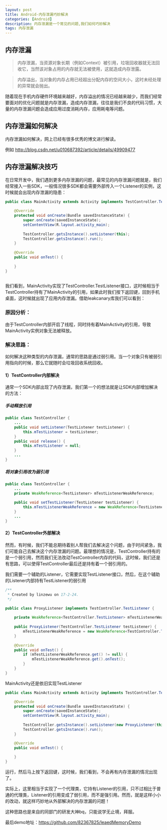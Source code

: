```yaml
---
layout: post
title: Android-内存泄漏巧妙解决
categories: [Android]
description: 内存泄漏是一个常见的问题,我们如何巧妙解决
tags: 内存泄漏
---
```

## 内存泄漏

>内存泄漏，当资源对象长期（例如Context）被引用，垃圾回收器就无法回收它，当然该对象占用的内存就无法被使用，这就造成内存泄露。

>内存溢出，当对象的内存占用已经超出分配内存的空间大小，这时未经处理的异常就会抛出。

随着现在手机内存硬件环境越来越好，内存溢出的情况已经越来越少，而我们经常要面对的优化问题就是内存泄漏，造成内存泄漏，往往是我们不良的代码习惯，大量的内存泄漏问题会造成应用过度消耗内存，应用耗电等问题。


## 内存泄漏如何解决

内存泄漏如何解决，网上已经有很多优秀的博文进行解读。

例如  http://blog.csdn.net/u010687392/article/details/49909477

## 内存泄漏解决技巧

在日常开发中，我们遇到更多内存泄漏的问题，最常见的内存泄漏问题就是，我们经常接入一些SDK，一般情况很多SDK都会需要外部传入一个Listener的实例，这时候就会出现内存泄漏的隐患：

```java 
public class MainActivity extends Activity implements TestController.TestListener {     
                                                                                        
    @Override                                                                           
    protected void onCreate(Bundle savedInstanceState) {                                
        super.onCreate(savedInstanceState);                                             
        setContentView(R.layout.activity_main);                                         
                                                                                        
        TestController.getsInstance().setListener(this);                                
        TestController.getsInstance().run();                                            
    }                                                                                   
                                                                                        
    @Override                                                                           
    public void onTest() {                                                              
                                                                                        
    }                                                                                   
}                                                                                       
                                                                                       
```

我们看到，MainActivity实现了TestController.TestListener接口，这时候相当于TestController持有了MainActivity的引用，如果此时我们按下返回键，回到手机桌面，这时候就出现了应用内存泄漏。借助leakcanary库我们可以看到：


### 原因分析：
由于TestController内部开启了线程，同时持有着MainActivity的引用，导致MainActivity实例对象无法被释放。


### 解决思路：

如何解决这种类型的内存泄漏，通常的思路是通过弱引用。当一个对象只有被弱引用指向的时候，那么它就随时会垃圾回收系统回收。

#### 1）TestController内部解决
通常一个SDK内部出现了内存泄漏，我们第一个的想法就是让SDK内部增加解决的方法：

##### 手动释放引用

```java
public class TestController {
	...
	public void setListener(TestListener testListener) {
		this.mTestListener = testListener;
	}
    public void release() {
        this.mTestListener = null;
    }
    ...
}
```
##### 将对象引用改为弱引用    

```java
public class TestController {
	...
    private WeakReference<TestListener> mTestListenerWeakReference;
    
    public void setTestListener(TestListener testListener) {
        this.mTestListenerWeakReference = new WeakReference<TestListener>(testListener);    
    }
    ...
}
```

#### 2）TestController外部解决
然而，有时候，我们不能总期待着别人帮我们去解决这个问题，由于时间紧急，我们可能自己去解决这个内存泄漏的问题。最理想的情况是，TestController持有的是一个弱引用，然而我们无法改动TestController内存的代码，这时候，我们还是有思路，可以使得TestController最后还是持有着一个弱引用的。

我们需要一个辅助的Listener，它需要实现TestListener接口，然后，在这个辅助的Listener内部持有TestListener的弱引用
```java
/**
 * Created by linzewu on 17-2-24.
 */

public class ProxyListener implements TestController.TestListener {
    
    private WeakReference<TestController.TestListener> mTestListenerWeakReference;
    
    public ProxyListener(TestController.TestListener testListener) {
        mTestListenerWeakReference = new WeakReference<TestController.TestListener>(testListener);
    }
    
    @Override
    public void onTest() {
        if (mTestListenerWeakReference.get() != null) {
            mTestListenerWeakReference.get().onTest();
        }
    }
}
```

MainActivity还是依旧实现TestListener
```java
public class MainActivity extends Activity implements TestController.TestListener {

    @Override
    protected void onCreate(Bundle savedInstanceState) {
        super.onCreate(savedInstanceState);
        setContentView(R.layout.activity_main);
        
        TestController.getsInstance().setListener(new ProxyListener(this));
        TestController.getsInstance().run();
    }

    @Override
    public void onTest() {
        
    }
}

```

运行，然后马上按下返回键，这时候，我们看到，不会再有内存泄漏的情况出现了。

实际上，这里相当于实现了一个代理类，它持有Listener的引用，只不过相比于普通的代理类，Listener的引用变成了弱引用，而不是强引用。然而，就是这样小小的改动，就这样巧妙地从外部解决的内存泄漏的问题！


这种思路也是来自的同部门的研发大神bq，只能说学无止境，拜服。

最后demo地址：https://github.com/82367825/leaedMemoryDemo


